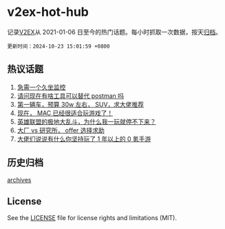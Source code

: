 # v2ex-hot-hub

 记录[V2EX](https://www.v2ex.com/)从 2021-01-06 日至今的热门话题。每小时抓取一次数据，按天[归档](archives)。

`更新时间：2024-10-23 15:01:59 +0800`

## 热议话题

1. [急需一个久坐监控](https://www.v2ex.com/t/1082707)
1. [请问现在有啥工具可以替代 postman 吗](https://www.v2ex.com/t/1082604)
1. [第一辆车，预算 30w 左右， SUV，求大佬推荐](https://www.v2ex.com/t/1082813)
1. [现在， MAC 已经很适合玩游戏了！](https://www.v2ex.com/t/1082612)
1. [英雄联盟的极地大乱斗，为什么我一玩就停不下来？](https://www.v2ex.com/t/1082579)
1. [大厂 vs 研究所， offer 选择求助](https://www.v2ex.com/t/1082706)
1. [大佬们说说有什么你坚持玩了 1 年以上的 0 氪手游](https://www.v2ex.com/t/1082854)

## 历史归档

[archives](archives)

## License

See the [LICENSE](LICENSE) file for license rights and limitations (MIT).
